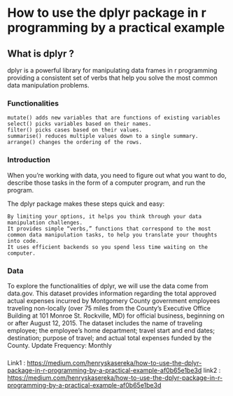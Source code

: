 # How to use the dplyr package in r programming by a practical example

## What is dplyr ?

dplyr is a powerful library for manipulating data frames in r programming providing a consistent set of verbs that help you solve the most common 
data manipulation problems.

### Functionalities

    mutate() adds new variables that are functions of existing variables
    select() picks variables based on their names.
    filter() picks cases based on their values.
    summarise() reduces multiple values down to a single summary.
    arrange() changes the ordering of the rows.

### Introduction

When you’re working with data, you need to figure out what you want to do, describe those tasks in the form of a computer program, and run the program.

The dplyr package makes these steps quick and easy:

    By limiting your options, it helps you think through your data manipulation challenges.
    It provides simple “verbs,” functions that correspond to the most common data manipulation tasks, to help you translate your thoughts into code.
    It uses efficient backends so you spend less time waiting on the computer.
  ### Data

To explore the functionalities of dplyr, we will use the data come from data.gov. This dataset provides information regarding the total approved actual 
expenses incurred by Montgomery County government employees traveling non-locally (over 75 miles from the County’s Executive Office Building at 101 Monroe St.
Rockville, MD) for official business, beginning on or after August 12, 2015. The dataset includes the name of traveling employee; the employee’s home department; 
travel start and end dates; destination; purpose of travel; and actual total expenses funded by the County. Update Frequency: Monthly

###

Link1 : https://medium.com/henryskasereka/how-to-use-the-dplyr-package-in-r-programming-by-a-practical-example-af0b65e1be3d
link2 : https://medium.com/henryskasereka/how-to-use-the-dplyr-package-in-r-programming-by-a-practical-example-af0b65e1be3d


  
